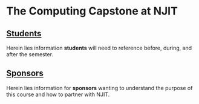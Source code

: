# The Computing Capstone at NJIT

## [Students]()
Herein lies information **students** will need to reference before, during, and
after the semester.

## [Sponsors]() 
Herein lies information for **sponsors** wanting to understand the
purpose of this course and how to partner with NJIT.